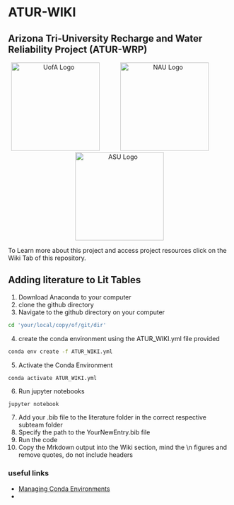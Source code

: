 # ATUR-WIKI
## Arizona Tri-University Recharge and Water Reliability Project (ATUR-WRP)
<p align="center">
  <img src="https://github.com/Ryan3Lima/ATUR-WIKI/blob/main/UofA_logo.png" alt="UofA Logo" width="200"/>
  &nbsp;&nbsp;&nbsp;&nbsp;&nbsp;&nbsp;&nbsp;&nbsp;&nbsp;&nbsp;
  <img src="https://github.com/Ryan3Lima/ATUR-WIKI/blob/main/NAU_Logo.png" alt="NAU Logo" width="200"/>
  &nbsp;&nbsp;&nbsp;&nbsp;&nbsp;&nbsp;&nbsp;&nbsp;&nbsp;&nbsp;
  <img src="https://github.com/Ryan3Lima/ATUR-WIKI/blob/main/ASU_Logo.png" alt="ASU Logo" width="200"/>
</p>

To Learn more about this project and access project resources click on the Wiki Tab of this repository.

## Adding literature to Lit Tables
1. Download Anaconda to your computer
2. clone the github directory
3. Navigate to the github directory on your computer
```sh
cd 'your/local/copy/of/git/dir'
```
4. create the conda environment using the ATUR_WIKI.yml file provided
```sh
conda env create -f ATUR_WIKI.yml
```
5. Activate the Conda Environment
```sh
conda activate ATUR_WIKI.yml
```
6. Run jupyter notebooks
```
jupyter notebook
```
7. Add your .bib file to the literature folder in the correct respective subteam folder
8. Specify the path to the YourNewEntry.bib file
9. Run the code
10. Copy the Mrkdown output into the Wiki section, mind the \n figures and remove quotes, do not include headers

### useful links
- [Managing Conda Environments](https://conda.io/projects/conda/en/latest/user-guide/tasks/manage-environments.html)
- 
